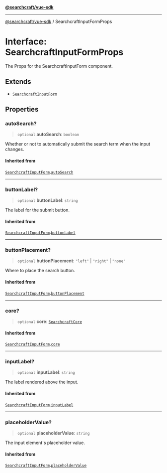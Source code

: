 [**@searchcraft/vue-sdk**](/reference/sdk/js-vue/README.md)

***

[@searchcraft/vue-sdk](/reference/sdk/js-vue/globals.md) / SearchcraftInputFormProps

# Interface: SearchcraftInputFormProps

The Props for the SearchcraftInputForm component.

## Extends

- [`SearchcraftInputForm`](/reference/sdk/js-vue/namespaces/Components/interfaces/SearchcraftInputForm.md)

## Properties

### autoSearch?

> `optional` **autoSearch**: `boolean`

Whether or not to automatically submit the search term when the input changes.

#### Inherited from

[`SearchcraftInputForm`](/reference/sdk/js-vue/namespaces/Components/interfaces/SearchcraftInputForm.md).[`autoSearch`](/reference/sdk/js-vue/namespaces/Components/interfaces/SearchcraftInputForm.md#autosearch)

***

### buttonLabel?

> `optional` **buttonLabel**: `string`

The label for the submit button.

#### Inherited from

[`SearchcraftInputForm`](/reference/sdk/js-vue/namespaces/Components/interfaces/SearchcraftInputForm.md).[`buttonLabel`](/reference/sdk/js-vue/namespaces/Components/interfaces/SearchcraftInputForm.md#buttonlabel)

***

### buttonPlacement?

> `optional` **buttonPlacement**: `"left"` \| `"right"` \| `"none"`

Where to place the search button.

#### Inherited from

[`SearchcraftInputForm`](/reference/sdk/js-vue/namespaces/Components/interfaces/SearchcraftInputForm.md).[`buttonPlacement`](/reference/sdk/js-vue/namespaces/Components/interfaces/SearchcraftInputForm.md#buttonplacement)

***

### core?

> `optional` **core**: [`SearchcraftCore`](/reference/sdk/js-vue/classes/SearchcraftCore.md)

#### Inherited from

[`SearchcraftInputForm`](/reference/sdk/js-vue/namespaces/Components/interfaces/SearchcraftInputForm.md).[`core`](/reference/sdk/js-vue/namespaces/Components/interfaces/SearchcraftInputForm.md#core)

***

### inputLabel?

> `optional` **inputLabel**: `string`

The label rendered above the input.

#### Inherited from

[`SearchcraftInputForm`](/reference/sdk/js-vue/namespaces/Components/interfaces/SearchcraftInputForm.md).[`inputLabel`](/reference/sdk/js-vue/namespaces/Components/interfaces/SearchcraftInputForm.md#inputlabel)

***

### placeholderValue?

> `optional` **placeholderValue**: `string`

The input element's placeholder value.

#### Inherited from

[`SearchcraftInputForm`](/reference/sdk/js-vue/namespaces/Components/interfaces/SearchcraftInputForm.md).[`placeholderValue`](/reference/sdk/js-vue/namespaces/Components/interfaces/SearchcraftInputForm.md#placeholdervalue)
